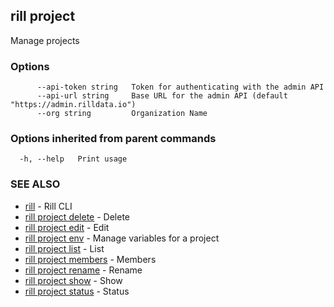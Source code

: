 ## rill project

Manage projects

### Options

```
      --api-token string   Token for authenticating with the admin API
      --api-url string     Base URL for the admin API (default "https://admin.rilldata.io")
      --org string         Organization Name
```

### Options inherited from parent commands

```
  -h, --help   Print usage
```

### SEE ALSO

* [rill](../rill.md)	 - Rill CLI
* [rill project delete](delete.md)	 - Delete
* [rill project edit](edit.md)	 - Edit
* [rill project env](env/env.md)	 - Manage variables for a project
* [rill project list](list.md)	 - List
* [rill project members](members/members.md)	 - Members
* [rill project rename](rename.md)	 - Rename
* [rill project show](show.md)	 - Show
* [rill project status](status.md)	 - Status

